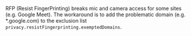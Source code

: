RFP (Resist FingerPrinting) breaks mic and camera access for some sites (e.g. Google Meet).  The workaround is to add the problematic domain (e.g. *.google.com) to the exclusion list `privacy.resistFingerprinting.exemptedDomains`.
